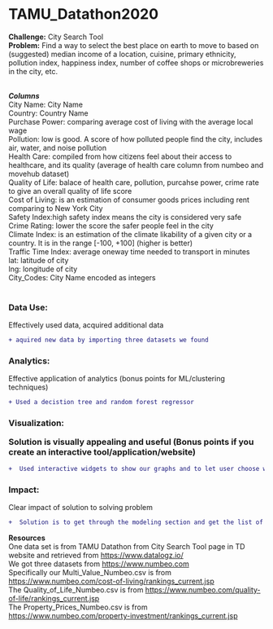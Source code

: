 # TAMU_Datathon2020

**Challenge:** City Search Tool <br />
**Problem:** Find a way to select the best place on earth to move to based on (suggested) median income of a location, cuisine, primary ethnicity, pollution index, happiness index, number of coffee shops or microbreweries in the city, etc. <br /> <br />


***Columns***  <br />
City Name: City Name <br />
Country: Country Name <br />
Purchase Power: comparing average cost of living with the average local wage <br />
Pollution: low is good. A score of how polluted people find the city, includes air, water, and noise pollution <br />
Health Care: compiled from how citizens feel about their access to healthcare, and its quality (average of health care column from numbeo and movehub dataset) <br />
Quality of Life: balace of health care, pollution, purcahse power, crime rate to give an overall quality of life score <br />
Cost of Living: is an estimation of consumer goods prices including rent comparing to New York City <br />
Safety Index:high safety index means the city is considered very safe <br />
Crime Rating: lower the score the safer people feel in the city <br />
Climate Index: is an estimation of the climate likability of a given city or a country. It is in the range [-100, +100] (higher is better) <br />
Traffic Time Index: average oneway time needed to transport in minutes <br />
lat: latitude of city <br />
lng: longitude of city <br />
City_Codes: City Name encoded as integers  <br /> <br />

### Data Use: 
<p>Effectively used data, acquired additional data </p>

```diff
+ aquired new data by importing three datasets we found

```


### Analytics: 
<p>Effective application of analytics (bonus points for ML/clustering techniques)</p>

```diff
+ Used a decistion tree and random forest regressor

```

 ### Visualization: <p>Solution is visually appealing and useful (Bonus points if you create an interactive tool/application/website)</p>

```diff
+  Used interactive widgets to show our graphs and to let user choose what features to use in the model

```

### Impact: 
<p> Clear impact of solution to solving problem</p>

```diff
+  Solution is to get through the modeling section and get the list of cities, then look up the city based on it's code. <b>The impact of our project is that people will be able to select the best place on earth to move to, based on the features and importance values they they hold to themselves.</b>

```

**Resources** <br />
One data set is from TAMU Datathon from City Search Tool page in TD website and retrieved from https://www.datalogz.io/ <br />
We got three datasets from https://www.numbeo.com <br />
Specifically our Multi_Value_Numbeo.csv is from https://www.numbeo.com/cost-of-living/rankings_current.jsp <br />
The Quality_of_Life_Numbeo.csv is from https://www.numbeo.com/quality-of-life/rankings_current.jsp <br />
The Property_Prices_Numbeo.csv is from https://www.numbeo.com/property-investment/rankings_current.jsp <br />


